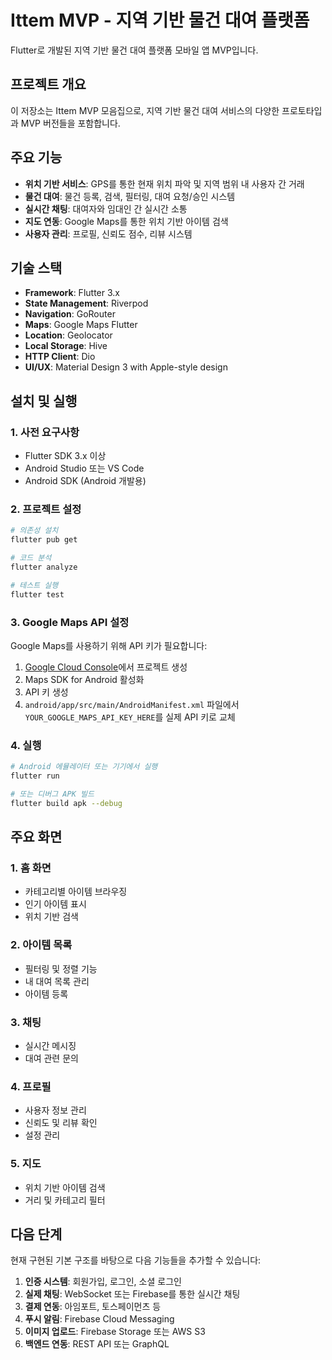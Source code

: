 # Ittem MVP - 지역 기반 물건 대여 플랫폼

Flutter로 개발된 지역 기반 물건 대여 플랫폼 모바일 앱 MVP입니다.

## 프로젝트 개요

이 저장소는 Ittem MVP 모음집으로, 지역 기반 물건 대여 서비스의 다양한 프로토타입과 MVP 버전들을 포함합니다.

## 주요 기능

- **위치 기반 서비스**: GPS를 통한 현재 위치 파악 및 지역 범위 내 사용자 간 거래
- **물건 대여**: 물건 등록, 검색, 필터링, 대여 요청/승인 시스템
- **실시간 채팅**: 대여자와 임대인 간 실시간 소통
- **지도 연동**: Google Maps를 통한 위치 기반 아이템 검색
- **사용자 관리**: 프로필, 신뢰도 점수, 리뷰 시스템

## 기술 스택

- **Framework**: Flutter 3.x
- **State Management**: Riverpod
- **Navigation**: GoRouter
- **Maps**: Google Maps Flutter
- **Location**: Geolocator
- **Local Storage**: Hive
- **HTTP Client**: Dio
- **UI/UX**: Material Design 3 with Apple-style design

## 설치 및 실행

### 1. 사전 요구사항

- Flutter SDK 3.x 이상
- Android Studio 또는 VS Code
- Android SDK (Android 개발용)

### 2. 프로젝트 설정

```bash
# 의존성 설치
flutter pub get

# 코드 분석
flutter analyze

# 테스트 실행
flutter test
```

### 3. Google Maps API 설정

Google Maps를 사용하기 위해 API 키가 필요합니다:

1. [Google Cloud Console](https://console.cloud.google.com/)에서 프로젝트 생성
2. Maps SDK for Android 활성화
3. API 키 생성
4. `android/app/src/main/AndroidManifest.xml` 파일에서 `YOUR_GOOGLE_MAPS_API_KEY_HERE`를 실제 API 키로 교체

### 4. 실행

```bash
# Android 에뮬레이터 또는 기기에서 실행
flutter run

# 또는 디버그 APK 빌드
flutter build apk --debug
```

## 주요 화면

### 1. 홈 화면
- 카테고리별 아이템 브라우징
- 인기 아이템 표시
- 위치 기반 검색

### 2. 아이템 목록
- 필터링 및 정렬 기능
- 내 대여 목록 관리
- 아이템 등록

### 3. 채팅
- 실시간 메시징
- 대여 관련 문의

### 4. 프로필
- 사용자 정보 관리
- 신뢰도 및 리뷰 확인
- 설정 관리

### 5. 지도
- 위치 기반 아이템 검색
- 거리 및 카테고리 필터

## 다음 단계

현재 구현된 기본 구조를 바탕으로 다음 기능들을 추가할 수 있습니다:

1. **인증 시스템**: 회원가입, 로그인, 소셜 로그인
2. **실제 채팅**: WebSocket 또는 Firebase를 통한 실시간 채팅
3. **결제 연동**: 아임포트, 토스페이먼츠 등
4. **푸시 알림**: Firebase Cloud Messaging
5. **이미지 업로드**: Firebase Storage 또는 AWS S3
6. **백엔드 연동**: REST API 또는 GraphQL

